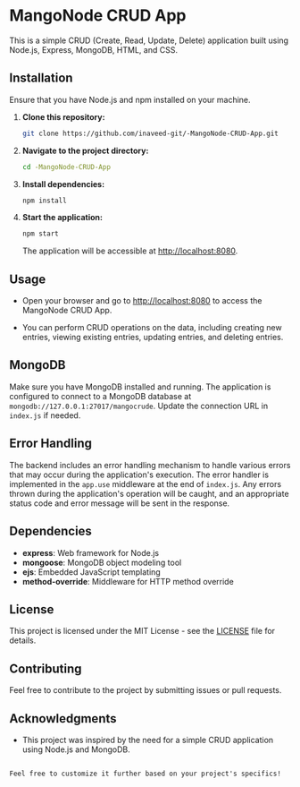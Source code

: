 
# MangoNode CRUD App

This is a simple CRUD (Create, Read, Update, Delete) application built using Node.js, Express, MongoDB, HTML, and CSS.

## Installation

Ensure that you have Node.js and npm installed on your machine.

1. **Clone this repository:**

   ```bash
   git clone https://github.com/inaveed-git/-MangoNode-CRUD-App.git
   ```

2. **Navigate to the project directory:**

   ```bash
   cd -MangoNode-CRUD-App
   ```

3. **Install dependencies:**

   ```bash
   npm install
   ```

4. **Start the application:**

   ```bash
   npm start
   ```

   The application will be accessible at [http://localhost:8080](http://localhost:8080).

## Usage

- Open your browser and go to [http://localhost:8080](http://localhost:8080) to access the MangoNode CRUD App.

- You can perform CRUD operations on the data, including creating new entries, viewing existing entries, updating entries, and deleting entries.

## MongoDB

Make sure you have MongoDB installed and running. The application is configured to connect to a MongoDB database at `mongodb://127.0.0.1:27017/mangocrude`. Update the connection URL in `index.js` if needed.

## Error Handling

The backend includes an error handling mechanism to handle various errors that may occur during the application's execution. The error handler is implemented in the `app.use` middleware at the end of `index.js`. Any errors thrown during the application's operation will be caught, and an appropriate status code and error message will be sent in the response.

## Dependencies

- **express**: Web framework for Node.js
- **mongoose**: MongoDB object modeling tool
- **ejs**: Embedded JavaScript templating
- **method-override**: Middleware for HTTP method override

## License

This project is licensed under the MIT License - see the [LICENSE](LICENSE) file for details.

## Contributing

Feel free to contribute to the project by submitting issues or pull requests.

## Acknowledgments

- This project was inspired by the need for a simple CRUD application using Node.js and MongoDB.
```

Feel free to customize it further based on your project's specifics!